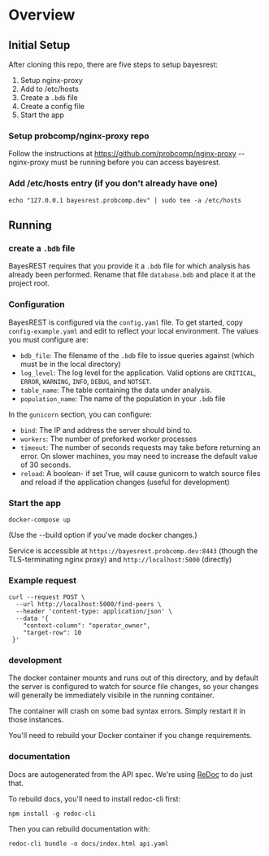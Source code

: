# Overview

## Initial Setup

After cloning this repo, there are five steps to setup bayesrest:
1. Setup nginx-proxy
1. Add to /etc/hosts
1. Create a `.bdb` file
1. Create a config file
1. Start the app

### Setup probcomp/nginx-proxy repo

Follow the instructions at https://github.com/probcomp/nginx-proxy -- nginx-proxy must be running before you can access bayesrest.

### Add /etc/hosts entry (if you don't already have one)

    echo "127.0.0.1 bayesrest.probcomp.dev" | sudo tee -a /etc/hosts


## Running

### create a `.bdb` file
BayesREST requires that you provide it a `.bdb` file for which analysis has already been performed. Rename that file `database.bdb` and place it at the project root.

### Configuration

BayesREST is configured via the `config.yaml` file. To get started, copy `config-example.yaml` and edit to reflect your local environment. The values you must configure are:

- `bdb_file`: The filename of the `.bdb` file to issue queries against (which must be in the local directory)
- `log_level`: The log level for the application. Valid options are `CRITICAL`, `ERROR`, `WARNING`, `INFO`, `DEBUG`, and `NOTSET`.
- `table_name`: The table containing the data under analysis.
- `population_name`: The name of the population in your `.bdb` file

In the `gunicorn` section, you can configure:

- `bind`: The IP and address the server should bind to.
- `workers`: The number of preforked worker processes
- `timeout`: The number of seconds requests may take before returning an error. On slower machines, you may need to increase the default value of 30 seconds.
- `reload`: A boolean- if set True, will cause gunicorn to watch source files and reload if the application changes (useful for development)

### Start the app

    docker-compose up

(Use the --build option if you've made docker changes.)

Service is accessible at `https://bayesrest.probcomp.dev:8443` (though the TLS-terminating nginx proxy) and `http://localhost:5000` (directly)

### Example request

    curl --request POST \
      --url http://localhost:5000/find-peers \
      --header 'content-type: application/json' \
      --data '{
        "context-column": "operator_owner",
        "target-row": 10
     }'

### development

The docker container mounts and runs out of this directory, and by default the server is configured to watch for source file changes, so your changes will generally be immediately visibile in the running container.

The container will crash on some bad syntax errors. Simply restart it in those instances.

You'll need to rebuild your Docker container if you change requirements.

### documentation

Docs are autogenerated from the API spec. We're using [ReDoc](https://github.com/Rebilly/ReDoc/blob/master/cli/README.md) to do just that.

To rebuild docs, you'll need to install redoc-cli first:

    npm install -g redoc-cli

Then you can rebuild documentation with:

    redoc-cli bundle -o docs/index.html api.yaml
